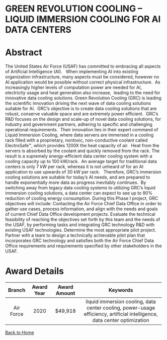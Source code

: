 
GREEN REVOLUTION COOLING – LIQUID IMMERSION COOLING FOR AI DATA CENTERS
=======================================================================

# Abstract


The United States Air Force (USAF) has committed to embracing all aspects of Artificial Intelligence (AI).   When implementing AI into existing organization infrastructure, many aspects must be considered, however no AI application would be possible without correct physical infrastructure.  As increasingly higher levels of computation power are needed for AI, electricity usage and heat generation also increase,  leading to the need for innovative data cooling solutions. Green Revolution Cooling (GRC) is leading the scientific innovation driving the next wave of data cooling solutions suitable for AI.  GRC’s objective is to create data cooling solutions that are robust, conserve valuable space and are extremely power efficient.  GRC’s R&D focuses on the design and scale-up of novel data cooling solutions, for industry and government partners, adhering to specific and challenging operational requirements.  Their innovation lies in their expert command of Liquid Immersion Cooling, where data servers are immersed in a cooling rack filled with a proprietary, nontoxic, non-conductive coolant called ElectroSafe™, which provides 1200X the heat capacity of air.  Heat from the servers is absorbed by the coolant and quickly removed from the rack. The result is a supremely energy-efficient data center cooling system with a cooling capacity up to 100 kW/rack.  An average target for traditional data centers is only 7 kW per rack, whereas it is not unheard of for an AI application to use upwards of 30 kW per rack.   Therefore, GRC’s immersion cooling solutions are suitable for today’s AI needs, and are prepared to handle exponentially more data as progress inevitably continues.  By switching away from legacy data cooling systems to utilizing GRC’s liquid immersion cooling solutions, a data center can expect to see up to 90% reduction of cooling energy consumption. During this Phase I project, GRC objectives will include: Contacting the Air Force Chief Data Office in order to gather use cases, process information, and align with the needs and goals of current Chief Data Office development projects. Evaluate the technical feasibility of reaching the objectives set forth by this team and the needs of the USAF, by performing tasks and integrating GRC technology R&D with existing USAF technologies. Determine the most appropriate pilot project. Partner with a team to design a technically achievable pilot plan that incorporates GRC technology and satisfies both the Air Force Chief Data Office requirements and requirements specified by other stakeholders in the USAF.  

# Award Details

|Branch|Award Year|Award Amount|Keywords|
| :---: | :---: | :---: | :---: |
|Air Force|2020|$49,918|liquid immersion cooling, data center cooling, power-usage efficiency, artificial intelligence, data center optimization|
  
  


[Back to Home](https://github.com/chrischow/dod_sbir_awards/DJ/#1745)